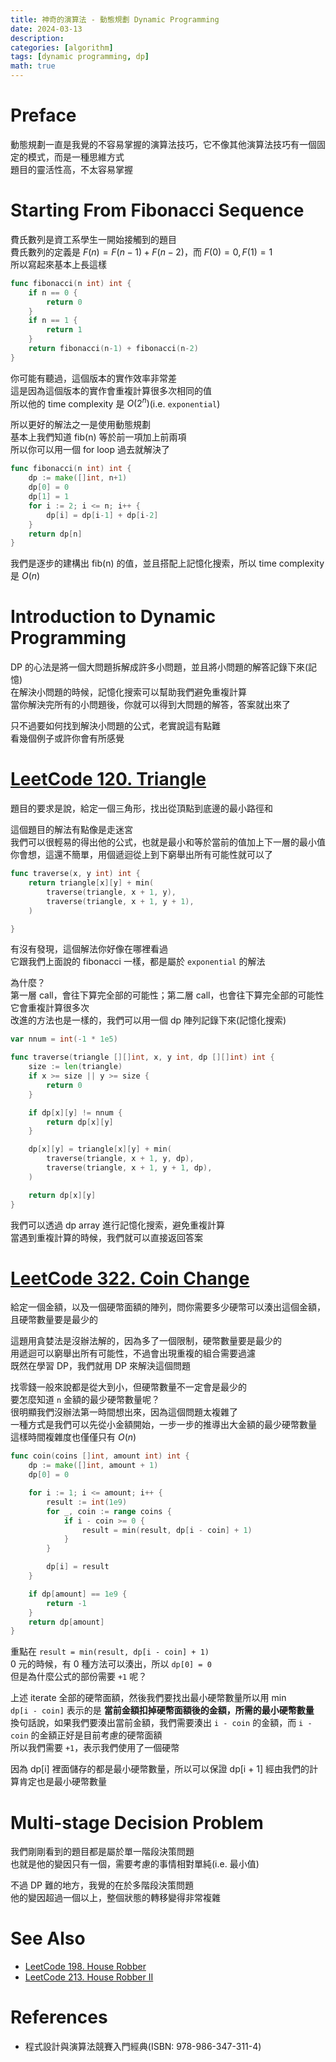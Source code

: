 ```yaml
---
title: 神奇的演算法 - 動態規劃 Dynamic Programming
date: 2024-03-13
description: 
categories: [algorithm]
tags: [dynamic programming, dp]
math: true
---
```


# Preface
動態規劃一直是我覺的不容易掌握的演算法技巧，它不像其他演算法技巧有一個固定的模式，而是一種思維方式\
題目的靈活性高，不太容易掌握

# Starting From Fibonacci Sequence
費氏數列是資工系學生一開始接觸到的題目\
費氏數列的定義是 $F(n) = F(n-1) + F(n-2)$，而 $F(0) = 0, F(1) = 1$\
所以寫起來基本上長這樣

```go
func fibonacci(n int) int {
    if n == 0 {
        return 0
    }
    if n == 1 {
        return 1
    }
    return fibonacci(n-1) + fibonacci(n-2)
}
```

你可能有聽過，這個版本的實作效率非常差\
這是因為這個版本的實作會重複計算很多次相同的值\
所以他的 time complexity 是 $O(2^n)$(i.e. `exponential`)

所以更好的解法之一是使用動態規劃\
基本上我們知道 fib(n) 等於前一項加上前兩項\
所以你可以用一個 for loop 過去就解決了

```go
func fibonacci(n int) int {
    dp := make([]int, n+1)
    dp[0] = 0
    dp[1] = 1
    for i := 2; i <= n; i++ {
        dp[i] = dp[i-1] + dp[i-2]
    }
    return dp[n]
}
```

我們是逐步的建構出 fib(n) 的值，並且搭配上記憶化搜索，所以 time complexity 是 $O(n)$

# Introduction to Dynamic Programming
DP 的心法是將一個大問題拆解成許多小問題，並且將小問題的解答記錄下來(記憶)\
在解決小問題的時候，記憶化搜索可以幫助我們避免重複計算\
當你解決完所有的小問題後，你就可以得到大問題的解答，答案就出來了

只不過要如何找到解決小問題的公式，老實說這有點難\
看幾個例子或許你會有所感覺

# [LeetCode 120. Triangle](https://leetcode.com/problems/triangle/description/)
題目的要求是說，給定一個三角形，找出從頂點到底邊的最小路徑和

這個題目的解法有點像是走迷宮\
我們可以很輕易的得出他的公式，也就是最小和等於當前的值加上下一層的最小值\
你會想，這還不簡單，用個遞迴從上到下窮舉出所有可能性就可以了

```go
func traverse(x, y int) int {
    return triangle[x][y] + min(
        traverse(triangle, x + 1, y), 
        traverse(triangle, x + 1, y + 1),
    )

}
```

有沒有發現，這個解法你好像在哪裡看過\
它跟我們上面說的 fibonacci 一樣，都是屬於 `exponential` 的解法

為什麼？\
第一層 call，會往下算完全部的可能性；第二層 call，也會往下算完全部的可能性\
它會重複計算很多次\
改進的方法也是一樣的，我們可以用一個 dp 陣列記錄下來(記憶化搜索)

```go
var nnum = int(-1 * 1e5)

func traverse(triangle [][]int, x, y int, dp [][]int) int {
    size := len(triangle)
    if x >= size || y >= size {
        return 0
    }

    if dp[x][y] != nnum {
        return dp[x][y]
    }

    dp[x][y] = triangle[x][y] + min(
        traverse(triangle, x + 1, y, dp), 
        traverse(triangle, x + 1, y + 1, dp),
    )

    return dp[x][y]
}
```

我們可以透過 dp array 進行記憶化搜索，避免重複計算\
當遇到重複計算的時候，我們就可以直接返回答案

# [LeetCode 322. Coin Change](https://leetcode.com/problems/coin-change/description/)
給定一個金額，以及一個硬幣面額的陣列，問你需要多少硬幣可以湊出這個金額，且硬幣數量要是最少的

這題用貪婪法是沒辦法解的，因為多了一個限制，硬幣數量要是最少的\
用遞迴可以窮舉出所有可能性，不過會出現重複的組合需要過濾\
既然在學習 DP，我們就用 DP 來解決這個問題

找零錢一般來說都是從大到小，但硬幣數量不一定會是最少的\
要怎麼知道 `n` 金額的最少硬幣數量呢？\
很明顯我們沒辦法第一時間想出來，因為這個問題太複雜了\
一種方式是我們可以先從小金額開始，一步一步的推導出大金額的最少硬幣數量\
這樣時間複雜度也僅僅只有 $O(n)$

```go
func coin(coins []int, amount int) int {
    dp := make([]int, amount + 1)
    dp[0] = 0

    for i := 1; i <= amount; i++ {
        result := int(1e9)
        for _, coin := range coins {
            if i - coin >= 0 {
                result = min(result, dp[i - coin] + 1)
            }
        }

        dp[i] = result
    }

    if dp[amount] == 1e9 {
        return -1
    }
    return dp[amount]
}
```

重點在 `result = min(result, dp[i - coin] + 1)`\
0 元的時候，有 0 種方法可以湊出，所以 `dp[0] = 0`\
但是為什麼公式的部份需要 `+1` 呢？

上述 iterate 全部的硬幣面額，然後我們要找出最小硬幣數量所以用 min\
`dp[i - coin]` 表示的是 **當前金額扣掉硬幣面額後的金額，所需的最小硬幣數量**\
換句話說，如果我們要湊出當前金額，我們需要湊出 `i - coin` 的金額，而 `i - coin` 的金額正好是目前考慮的硬幣面額\
所以我們需要 `+1`，表示我們使用了一個硬幣

因為 dp[i] 裡面儲存的都是最小硬幣數量，所以可以保證 dp[i + 1] 經由我們的計算肯定也是最小硬幣數量

# Multi-stage Decision Problem
我們剛剛看到的題目都是屬於單一階段決策問題\
也就是他的變因只有一個，需要考慮的事情相對單純(i.e. 最小值)

不過 DP 難的地方，我覺的在於多階段決策問題\
他的變因超過一個以上，整個狀態的轉移變得非常複雜

# See Also
+ [LeetCode 198. House Robber](https://leetcode.com/problems/house-robber/description/)
+ [LeetCode 213. House Robber II](https://leetcode.com/problems/house-robber-ii/description/)

# References
+ 程式設計與演算法競賽入門經典(ISBN: 978-986-347-311-4)
